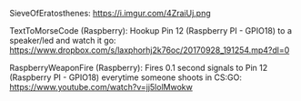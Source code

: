 SieveOfEratosthenes: https://i.imgur.com/4ZraiUj.png

TextToMorseCode (Raspberry): Hookup Pin 12 (Raspberry PI - GPIO18) to a speaker/led and watch it go: https://www.dropbox.com/s/laxphorhj2k76oc/20170928_191254.mp4?dl=0

RaspberryWeaponFire (Raspberry): Fires 0.1 second signals to Pin 12 (Raspberry PI - GPIO18) everytime someone shoots in CS:GO:
https://www.youtube.com/watch?v=jj5lolMwokw
